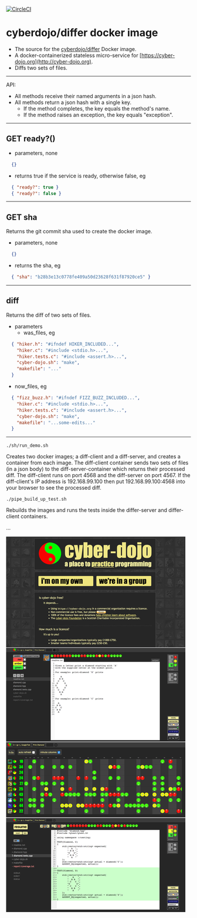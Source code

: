 
[![CircleCI](https://circleci.com/gh/cyber-dojo/differ.svg?style=svg)](https://circleci.com/gh/cyber-dojo/differ)

# cyberdojo/differ docker image

- The source for the [cyberdojo/differ](https://hub.docker.com/r/cyberdojo/differ/tags) Docker image.
- A docker-containerized stateless micro-service for [https://cyber-dojo.org](http://cyber-dojo.org).
- Diffs two sets of files.

- - - -
API:
  * All methods receive their named arguments in a json hash.
  * All methods return a json hash with a single key.
    * If the method completes, the key equals the method's name.
    * If the method raises an exception, the key equals "exception".

- - - -
## GET ready?()
- parameters, none
```json
  {}
```
- returns true if the service is ready, otherwise false, eg
```json
  { "ready?": true }
  { "ready?": false }
```

- - - -
## GET sha
Returns the git commit sha used to create the docker image.
- parameters, none
```json
  {}
```
- returns the sha, eg
```json
  { "sha": "b28b3e13c0778fe409a50d23628f631f87920ce5" }
```

- - - -
## diff
Returns the diff of two sets of files.
- parameters
  * was_files, eg
```json
  { "hiker.h": "#ifndef HIKER_INCLUDED...",
    "hiker.c": "#include <stdio.h>...",
    "hiker.tests.c": "#include <assert.h>...",
    "cyber-dojo.sh": "make",
    "makefile": "..."
  }
```
  * now_files, eg
```json
  { "fizz_buzz.h": "#ifndef FIZZ_BUZZ_INCLUDED...",
    "hiker.c": "#include <stdio.h>...",
    "hiker.tests.c": "#include <assert.h>...",
    "cyber-dojo.sh": "make",
    "makefile": "...some-edits..."
  }
```

- - - -

```
./sh/run_demo.sh
```

Creates two docker images; a diff-client and a diff-server,
and creates a container from each image.
The diff-client container sends two sets of files (in a json body) to the
diff-server-container which returns their processed diff. The diff-client runs
on port 4568 and the diff-server on port 4567. If the diff-client's IP address
is 192.168.99.100 then put 192.168.99.100:4568 into your browser to see the
processed diff.

```
./pipe_build_up_test.sh
```

Rebuilds the images and runs the tests inside the
differ-server and differ-client containers.

...

![cyber-dojo.org home page](https://github.com/cyber-dojo/cyber-dojo/blob/master/shared/home_page_snapshot.png)
